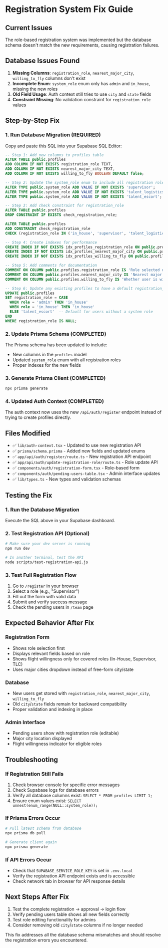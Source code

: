 # Registration System Fix Guide

## Current Issues
The role-based registration system was implemented but the database schema doesn't match the new requirements, causing registration failures.

## Database Issues Found
1. **Missing Columns**: `registration_role`, `nearest_major_city`, `willing_to_fly` columns don't exist
2. **Incomplete Enum**: `system_role` enum only has `admin` and `in_house`, missing the new roles
3. **Old Field Usage**: Auth context still tries to use `city` and `state` fields
4. **Constraint Missing**: No validation constraint for `registration_role` values

## Step-by-Step Fix

### 1. Run Database Migration (REQUIRED)
Copy and paste this SQL into your Supabase SQL Editor:

```sql
-- Step 1: Add new columns to profiles table
ALTER TABLE public.profiles 
ADD COLUMN IF NOT EXISTS registration_role TEXT,
ADD COLUMN IF NOT EXISTS nearest_major_city TEXT,
ADD COLUMN IF NOT EXISTS willing_to_fly BOOLEAN DEFAULT false;

-- Step 2: Update the system_role enum to include all registration roles
ALTER TYPE public.system_role ADD VALUE IF NOT EXISTS 'supervisor';
ALTER TYPE public.system_role ADD VALUE IF NOT EXISTS 'talent_logistics_coordinator';
ALTER TYPE public.system_role ADD VALUE IF NOT EXISTS 'talent_escort';

-- Step 3: Add check constraint for registration_role
ALTER TABLE public.profiles 
DROP CONSTRAINT IF EXISTS check_registration_role;

ALTER TABLE public.profiles 
ADD CONSTRAINT check_registration_role 
CHECK (registration_role IN ('in_house', 'supervisor', 'talent_logistics_coordinator', 'talent_escort'));

-- Step 4: Create indexes for performance
CREATE INDEX IF NOT EXISTS idx_profiles_registration_role ON public.profiles(registration_role);
CREATE INDEX IF NOT EXISTS idx_profiles_nearest_major_city ON public.profiles(nearest_major_city);
CREATE INDEX IF NOT EXISTS idx_profiles_willing_to_fly ON public.profiles(willing_to_fly) WHERE willing_to_fly = true;

-- Step 5: Add comments for documentation
COMMENT ON COLUMN public.profiles.registration_role IS 'Role selected during registration process';
COMMENT ON COLUMN public.profiles.nearest_major_city IS 'Nearest major city selected from predefined list';
COMMENT ON COLUMN public.profiles.willing_to_fly IS 'Whether user is willing to fly for projects (only relevant for covered roles)';

-- Step 6: Update any existing profiles to have a default registration_role
UPDATE public.profiles 
SET registration_role = CASE 
  WHEN role = 'admin' THEN 'in_house'
  WHEN role = 'in_house' THEN 'in_house'
  ELSE 'talent_escort'  -- Default for users without a system role
END
WHERE registration_role IS NULL;
```

### 2. Update Prisma Schema (COMPLETED)
The Prisma schema has been updated to include:
- New columns in the `profiles` model
- Updated `system_role` enum with all registration roles
- Proper indexes for the new fields

### 3. Generate Prisma Client (COMPLETED)
```bash
npx prisma generate
```

### 4. Updated Auth Context (COMPLETED)
The auth context now uses the new `/api/auth/register` endpoint instead of trying to create profiles directly.

## Files Modified
- ✅ `lib/auth-context.tsx` - Updated to use new registration API
- ✅ `prisma/schema.prisma` - Added new fields and updated enums
- ✅ `app/api/auth/register/route.ts` - New registration API endpoint
- ✅ `app/api/auth/update-registration-role/route.ts` - Role update API
- ✅ `components/auth/registration-form.tsx` - Role-based form
- ✅ `components/auth/pending-users-table.tsx` - Admin interface updates
- ✅ `lib/types.ts` - New types and validation schemas

## Testing the Fix

### 1. Run the Database Migration
Execute the SQL above in your Supabase dashboard.

### 2. Test Registration API (Optional)
```bash
# Make sure your dev server is running
npm run dev

# In another terminal, test the API
node scripts/test-registration-api.js
```

### 3. Test Full Registration Flow
1. Go to `/register` in your browser
2. Select a role (e.g., "Supervisor")
3. Fill out the form with valid data
4. Submit and verify success message
5. Check the pending users in `/team` page

## Expected Behavior After Fix

### Registration Form
- Shows role selection first
- Displays relevant fields based on role
- Shows flight willingness only for covered roles (In-House, Supervisor, TLC)
- Uses major cities dropdown instead of free-form city/state

### Database
- New users get stored with `registration_role`, `nearest_major_city`, `willing_to_fly`
- Old `city`/`state` fields remain for backward compatibility
- Proper validation and indexing in place

### Admin Interface
- Pending users show with registration role (editable)
- Major city location displayed
- Flight willingness indicator for eligible roles

## Troubleshooting

### If Registration Still Fails
1. Check browser console for specific error messages
2. Check Supabase logs for database errors
3. Verify all database columns exist: `SELECT * FROM profiles LIMIT 1;`
4. Ensure enum values exist: `SELECT unnest(enum_range(NULL::system_role));`

### If Prisma Errors Occur
```bash
# Pull latest schema from database
npx prisma db pull

# Generate client again
npx prisma generate
```

### If API Errors Occur
- Check that `SUPABASE_SERVICE_ROLE_KEY` is set in `.env.local`
- Verify the registration API endpoint exists and is accessible
- Check network tab in browser for API response details

## Next Steps After Fix
1. Test the complete registration → approval → login flow
2. Verify pending users table shows all new fields correctly
3. Test role editing functionality for admins
4. Consider removing old `city`/`state` columns if no longer needed

This fix addresses all the database schema mismatches and should resolve the registration errors you encountered.